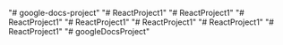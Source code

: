 "# google-docs-project" 
"# ReactProject1" 
"# ReactProject1" 
"# ReactProject1" 
"# ReactProject1" 
"# ReactProject1" 
"# ReactProject1" 
"# ReactProject1" 
"# googleDocsProject" 
